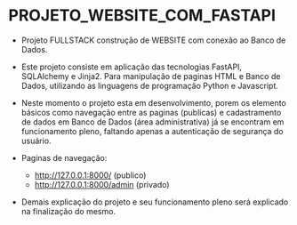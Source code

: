 # PROJETO_WEBSITE_COM_FASTAPI

- Projeto FULLSTACK construção de WEBSITE com conexão ao Banco de Dados. 

- Este projeto consiste em aplicação das tecnologias FastAPI, SQLAlchemy e Jinja2. Para manipulação de paginas HTML e Banco de Dados, utilizando as linguagens de programação Python e Javascript.

- Neste momento o projeto esta em desenvolvimento, porem os elemento básicos como navegação entre as paginas (publicas) e cadastramento de dados em Banco de Dados (área administrativa) já se encontram em funcionamento pleno, faltando apenas a autenticação de segurança do usuário.

- Paginas de navegação:
    - http://127.0.0.1:8000/  (publico)
    - http://127.0.0.1:8000/admin  (privado)

- Demais explicação do projeto e seu funcionamento pleno será explicado na finalização do mesmo.